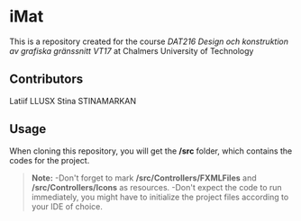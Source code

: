 iMat
===================

This is a repository created for the course *DAT216 Design och konstruktion av grafiska gränssnitt VT17* at Chalmers University of Technology

Contributors
----------
Latiif LLUSX
Stina STINAMARKAN


Usage
-------------
When cloning this repository, you will get the **/src** folder, which contains the codes for the project.


> **Note:**
> -Don't forget to mark **/src/Controllers/FXMLFiles** and **/src/Controllers/Icons** as resources.
> -Don't expect the code to run immediately, you might have to initialize the project files according to your IDE of choice.
